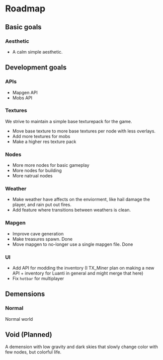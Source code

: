 # Roadmap

## Basic goals

### Aesthetic

- A calm simple aesthetic.



## Development goals

### APIs

- Mapgen API
- Mobs API



### Textures

We strive to maintain a simple base texturepack for the game.

- Move base texture to more base textures per node with less overlays.
- Add more textures for mobs
- Make a higher res texture pack


### Nodes

- More more nodes for basic gameplay
- More nodes for building
- More natrual nodes

### Weather

- Make weather have affects on the enviorment, like hail damage the player, and rain put out fires.
- Add feature where transitions between weathers is clean.


### Mapgen

- Improve cave generation
- Make treasures spawn. Done
- Move mapgen to no-longer use a single mapgen file. Done


### UI

- Add API for modding the inventory (I TX_Miner plan on making a new API + inventory for Luanti in general and might merge that here)
- Fix `hotbar` for multiplayer



## Demensions

### Normal

Normal world

## Void (Planned)

A demension with low gravity and dark skies that slowly change color with few nodes, but colorful life.